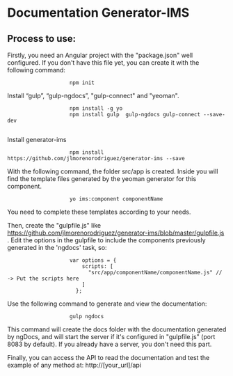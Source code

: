 Documentation Generator-IMS
=====================

Process to use: 
-----------------

Firstly, you need an Angular project with the "package.json" well configured. If you don't have this file yet, you can create it with the following command:

```
					npm init
```


Install “gulp”, “gulp-ngdocs”, "gulp-connect" and "yeoman".

```
					npm install -g yo
					npm install gulp  gulp-ngdocs gulp-connect --save-dev
					
```


Install generator-ims 

```
       				npm install https://github.com/jlmorenorodriguez/generator-ims --save     

```


With the following command, the folder src/app is created. Inside you will find the template files generated by the yeoman generator for this component.

```
					yo ims:component componentName
```

You need to complete these templates according to your needs.

Then, create the "gulpfile.js" like https://github.com/jlmorenorodriguez/generator-ims/blob/master/gulpfile.js .
Edit the options in the gulpfile to include the components previously generated in the 'ngdocs' task, so:

```
					var options = {
					    scripts: [
					      "src/app/componentName/componentName.js" // -> Put the scripts here 
					    ]
					  };
```

Use the following command to generate and view the documentation:

```
					gulp ngdocs
```

This command will create the docs folder with the documentation generated by ngDocs, and will start the server if it's configured in "gulpfile.js" (port 8083 by default). If you already have a server, you don't need this part.

Finally, you can access the API to read the documentation and test the example of any method at: http://[your_url]/api
